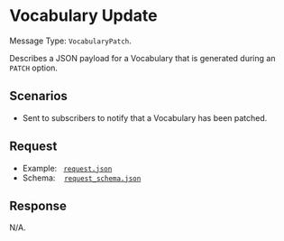 # Vocabulary Update

Message Type: `VocabularyPatch`.

Describes a JSON payload for a Vocabulary that is generated during an `PATCH` option.

## Scenarios

- Sent to subscribers to notify that a Vocabulary has been patched.

## Request

- Example:&nbsp;&nbsp;&nbsp;[`request.json`](request.json)
- Schema:&nbsp;&nbsp;&nbsp;&nbsp;[`request_schema.json`](request_schema.json)

## Response

N/A.

